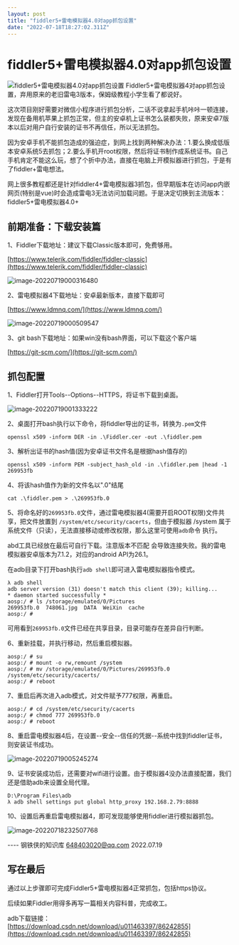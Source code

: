 ```yaml
---
layout: post
title: "fiddler5+雷电模拟器4.0对app抓包设置"
date: "2022-07-18T18:27:02.311Z"
---
```

fiddler5+雷电模拟器4.0对app抓包设置
=========================

![fiddler5+雷电模拟器4.0对app抓包设置](https://img2022.cnblogs.com/blog/1819583/202207/1819583-20220719021012019-693961335.png) Fiddler5+雷电模拟器4对app抓包设置，弃用原来的老旧雷电3版本，保姆级教程小学生看了都说好。

这次项目刚好需要对微信小程序进行抓包分析，二话不说拿起手机咔咔一顿连接，发现在备用机苹果上抓包正常，但主的安卓机上证书怎么装都失败，原来安卓7版本以后对用户自行安装的证书不再信任，所以无法抓包。

因为安卓手机不能抓包造成的强迫症，到网上找到两种解决办法：1.要么换成低版本安卓系统5去抓包；2.要么手机开root权限，然后将证书制作成系统证书。自己手机肯定不能这么玩，想了个折中办法，直接在电脑上开模拟器进行抓包，于是有了fiddler+雷电想法。

网上很多教程都还是针对fiddler4+雷电模拟器3抓包，但早期版本在访问app内嵌网页(特别是vue)时会造成雷电3无法访问加载问题。于是决定切换到主流版本：fiddler5+雷电模拟器4.0+

前期准备：下载安装篇
----------

1、Fiddler下载地址：建议下载Classic版本即可，免费够用。

[https://www.telerik.com/fiddler/fiddler-classic](https://www.telerik.com/fiddler/fiddler-classic)

![image-20220719000316480](https://s2.loli.net/2022/07/19/e7O9Yjcq34wAKka.png)

2、雷电模拟器4下载地址：安卓最新版本，直接下载即可

[https://www.ldmnq.com/](https://www.ldmnq.com/)

![image-20220719000509547](https://s2.loli.net/2022/07/19/gxnsvGQFqyAK59e.png)

3、git bash下载地址：如果win没有bash界面，可以下载这个客户端

[https://git-scm.com/](https://git-scm.com/)

抓包配置
----

1、Fiddler打开Tools--Options--HTTPS，将证书下载到桌面。

![image-20220719001333222](https://s2.loli.net/2022/07/19/AO73Z9S2VhUjLxE.png)

2、桌面打开bash执行以下命令，将fiddler导出的证书，转换为`.pem`文件

    openssl x509 -inform DER -in .\Fiddler.cer -out .\fiddler.pem
    

3、解析出证书的hash值(因为安卓证书文件名是根据hash值存的)

    openssl x509 -inform PEM -subject_hash_old -in .\fiddler.pem |head -1
    269953fb
    

4、将该hash值作为新的文件名以".0"结尾

    cat .\fiddler.pem > .\269953fb.0
    

5、将命名好的`269953fb.0`文件，通过雷电模拟器4(需要开启ROOT权限)文件共享，把文件放置到 `/system/etc/security/cacerts`，但由于模拟器 /system 属于系统文件（只读），无法直接移动或修改权限，那么这里可使用`adb`命令 执行。

abd工具已经放在最后可自行下载。注意版本不匹配 会导致连接失败。我的雷电模拟器安卓版本为7.1.2，对应的android API为26.1。

在adb目录下打开bash执行`adb shell`即可进入雷电模拟器指令模式。

    λ adb shell
    adb server version (31) doesn't match this client (39); killing...
    * daemon started successfully *
    aosp:/ # ls /storage/emulated/0/Pictures
    269953fb.0  748061.jpg  DATA  WeiXin  cache
    aosp:/ #
    

可用看到`269953fb.0`文件已经在共享目录，目录可能存在差异自行判断。

6、重新挂载，并执行移动，然后重启模拟器。

    aosp:/ # su
    aosp:/ # mount -o rw,remount /system
    aosp:/ # mv /storage/emulated/0/Pictures/269953fb.0 /system/etc/security/cacerts/
    aosp:/ # reboot
    

7、重启后再次进入adb模式，对文件赋予777权限，再重启。

    aosp:/ # cd /system/etc/security/cacerts
    aosp:/ # chmod 777 269953fb.0
    aosp:/ # reboot
    

8、重启雷电模拟器4后，在设置--安全--信任的凭据--系统中找到fiddler证书，则安装证书成功。

![image-20220719005245274](https://s2.loli.net/2022/07/19/faRgkVjKE5Dwyvi.png)

9、证书安装成功后，还需要对wifi进行设置。由于模拟器4没办法直接配置，我们还是借助adb来设置全局代理。

    D:\Program Files\adb
    λ adb shell settings put global http_proxy 192.168.2.79:8888
    

10、设置后再重启雷电模拟器4，即可发现能够使用fiddler进行模拟器抓包。

![image-20220718232507768](https://s2.loli.net/2022/07/19/EhF6KrfpJsPdM4a.png)

\---- 钢铁侠的知识库 648403020@qq.com 2022.07.19

写在最后
----

通过以上步骤即可完成Fiddler5+雷电模拟器4正常抓包，包括https协议。

后续如果Fiddler用得多再写一篇相关内容科普，完成收工。

adb下载链接：[https://download.csdn.net/download/u011463397/86242855](https://download.csdn.net/download/u011463397/86242855)